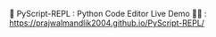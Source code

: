 🧩 PyScript-REPL : 
Python Code Editor 
Live Demo 🌈🌈 : https://prajwalmandlik2004.github.io/PyScript-REPL/
